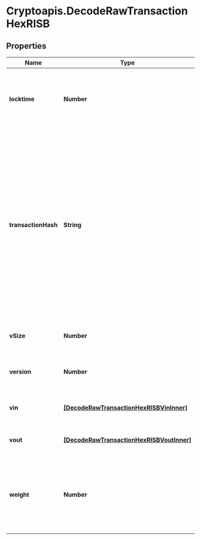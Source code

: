 # Cryptoapis.DecodeRawTransactionHexRISB

## Properties

Name | Type | Description | Notes
------------ | ------------- | ------------- | -------------
**locktime** | **Number** | Represents the time at which a particular transaction can be added to the blockchain. | 
**transactionHash** | **String** | Represents the same as transactionId for account-based protocols like Ethereum, while it could be different in UTXO-based protocols like Bitcoin. E.g., in UTXO-based protocols hash is different from transactionId for SegWit transactions. | 
**vSize** | **Number** | Represents the virtual size of this transaction. | 
**version** | **Number** | Represents the transaction version number. | 
**vin** | [**[DecodeRawTransactionHexRISBVinInner]**](DecodeRawTransactionHexRISBVinInner.md) | Represents the transaction inputs. | 
**vout** | [**[DecodeRawTransactionHexRISBVoutInner]**](DecodeRawTransactionHexRISBVoutInner.md) | Represents the transaction outputs. | 
**weight** | **Number** | Represents the size of Bitcoin block, measured in weight units and including the segwit discount. | [optional] 


